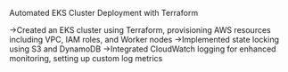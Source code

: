 Automated EKS Cluster Deployment with Terraform

->Created an EKS cluster using Terraform, provisioning AWS resources including VPC, IAM roles, and Worker nodes
->Implemented state locking using S3 and DynamoDB
->Integrated CloudWatch logging for enhanced monitoring, setting up custom log metrics
